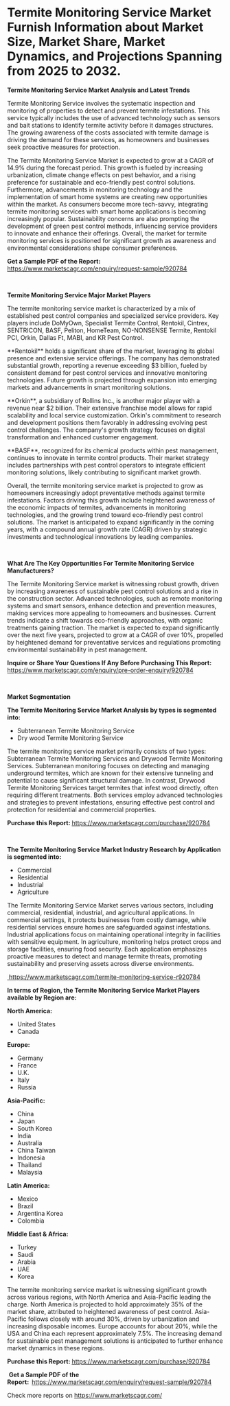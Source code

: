 <p><h1>Termite Monitoring Service Market Furnish Information about Market Size, Market Share, Market Dynamics, and Projections Spanning from 2025 to 2032.</h1></p><p><strong>Termite Monitoring Service Market Analysis and Latest Trends</strong></p>
<p><p>Termite Monitoring Service involves the systematic inspection and monitoring of properties to detect and prevent termite infestations. This service typically includes the use of advanced technology such as sensors and bait stations to identify termite activity before it damages structures. The growing awareness of the costs associated with termite damage is driving the demand for these services, as homeowners and businesses seek proactive measures for protection.</p><p>The Termite Monitoring Service Market is expected to grow at a CAGR of 14.9% during the forecast period. This growth is fueled by increasing urbanization, climate change effects on pest behavior, and a rising preference for sustainable and eco-friendly pest control solutions. Furthermore, advancements in monitoring technology and the implementation of smart home systems are creating new opportunities within the market. As consumers become more tech-savvy, integrating termite monitoring services with smart home applications is becoming increasingly popular. Sustainability concerns are also prompting the development of green pest control methods, influencing service providers to innovate and enhance their offerings. Overall, the market for termite monitoring services is positioned for significant growth as awareness and environmental considerations shape consumer preferences.</p></p>
<p><strong>Get a Sample PDF of the Report:&nbsp;</strong> <a href="https://www.marketscagr.com/enquiry/request-sample/920784?utm_campaign=1902&utm_medium=2&utm_source=Github&utm_content=ia&utm_term=07032025&utm_id=termite-monitoring-service">https://www.marketscagr.com/enquiry/request-sample/920784</a></p>
<p>&nbsp;</p>
<p><strong>Termite Monitoring Service Major Market Players</strong></p>
<p><p>The termite monitoring service market is characterized by a mix of established pest control companies and specialized service providers. Key players include DoMyOwn, Specialist Termite Control, Rentokil, Cintrex, SENTRICON, BASF, Peliton, HomeTeam, NO-NONSENSE Termite, Rentokil PCI, Orkin, Dallas Ft, MABI, and KR Pest Control.</p><p>**Rentokil** holds a significant share of the market, leveraging its global presence and extensive service offerings. The company has demonstrated substantial growth, reporting a revenue exceeding $3 billion, fueled by consistent demand for pest control services and innovative monitoring technologies. Future growth is projected through expansion into emerging markets and advancements in smart monitoring solutions.</p><p>**Orkin**, a subsidiary of Rollins Inc., is another major player with a revenue near $2 billion. Their extensive franchise model allows for rapid scalability and local service customization. Orkin's commitment to research and development positions them favorably in addressing evolving pest control challenges. The company's growth strategy focuses on digital transformation and enhanced customer engagement.</p><p>**BASF**, recognized for its chemical products within pest management, continues to innovate in termite control products. Their market strategy includes partnerships with pest control operators to integrate efficient monitoring solutions, likely contributing to significant market growth.</p><p>Overall, the termite monitoring service market is projected to grow as homeowners increasingly adopt preventative methods against termite infestations. Factors driving this growth include heightened awareness of the economic impacts of termites, advancements in monitoring technologies, and the growing trend toward eco-friendly pest control solutions. The market is anticipated to expand significantly in the coming years, with a compound annual growth rate (CAGR) driven by strategic investments and technological innovations by leading companies.</p></p>
<p>&nbsp;</p>
<p><strong>What Are The Key Opportunities For Termite Monitoring Service Manufacturers?</strong></p>
<p><p>The Termite Monitoring Service market is witnessing robust growth, driven by increasing awareness of sustainable pest control solutions and a rise in the construction sector. Advanced technologies, such as remote monitoring systems and smart sensors, enhance detection and prevention measures, making services more appealing to homeowners and businesses. Current trends indicate a shift towards eco-friendly approaches, with organic treatments gaining traction. The market is expected to expand significantly over the next five years, projected to grow at a CAGR of over 10%, propelled by heightened demand for preventative services and regulations promoting environmental sustainability in pest management.</p></p>
<p><strong>Inquire or Share Your Questions If Any Before Purchasing This Report:</strong> <a href="https://www.marketscagr.com/enquiry/pre-order-enquiry/920784?utm_campaign=1902&utm_medium=2&utm_source=Github&utm_content=ia&utm_term=07032025&utm_id=termite-monitoring-service">https://www.marketscagr.com/enquiry/pre-order-enquiry/920784</a></p>
<p>&nbsp;</p>
<p><strong>Market Segmentation</strong></p>
<p><strong>The Termite Monitoring Service Market Analysis by types is segmented into:</strong></p>
<p><ul><li>Subterranean Termite Monitoring Service</li><li>Dry wood Termite Monitoring Service</li></ul></p>
<p><p>The termite monitoring service market primarily consists of two types: Subterranean Termite Monitoring Services and Drywood Termite Monitoring Services. Subterranean monitoring focuses on detecting and managing underground termites, which are known for their extensive tunneling and potential to cause significant structural damage. In contrast, Drywood Termite Monitoring Services target termites that infest wood directly, often requiring different treatments. Both services employ advanced technologies and strategies to prevent infestations, ensuring effective pest control and protection for residential and commercial properties.</p></p>
<p><strong>Purchase this Report:&nbsp;</strong><a href="https://www.marketscagr.com/purchase/920784?utm_campaign=1902&utm_medium=2&utm_source=Github&utm_content=ia&utm_term=07032025&utm_id=termite-monitoring-service">https://www.marketscagr.com/purchase/920784</a></p>
<p>&nbsp;</p>
<p><strong>The Termite Monitoring Service Market Industry Research by Application is segmented into:</strong></p>
<p><ul><li>Commercial</li><li>Residential</li><li>Industrial</li><li>Agriculture</li></ul></p>
<p><p>The Termite Monitoring Service Market serves various sectors, including commercial, residential, industrial, and agricultural applications. In commercial settings, it protects businesses from costly damage, while residential services ensure homes are safeguarded against infestations. Industrial applications focus on maintaining operational integrity in facilities with sensitive equipment. In agriculture, monitoring helps protect crops and storage facilities, ensuring food security. Each application emphasizes proactive measures to detect and manage termite threats, promoting sustainability and preserving assets across diverse environments.</p></p>
<p><a href="https://www.marketscagr.com/termite-monitoring-service-r920784?utm_campaign=1902&utm_medium=2&utm_source=Github&utm_content=ia&utm_term=07032025&utm_id=termite-monitoring-service">&nbsp;https://www.marketscagr.com/termite-monitoring-service-r920784</a></p>
<p><strong>In terms of Region, the Termite Monitoring Service Market Players available by Region are:</strong></p>
<p>
    <p> <strong> North America: </strong>
        <ul>
            <li>United States</li>
            <li>Canada</li>
        </ul>
        </p> 
    <p> <strong> Europe: </strong>
        <ul>
            <li>Germany</li>
            <li>France</li>
            <li>U.K.</li>
            <li>Italy</li>
            <li>Russia</li>
        </ul>
        </p> 
    <p> <strong> Asia-Pacific: </strong>
        <ul>
            <li>China</li>
            <li>Japan</li>
            <li>South Korea</li>
            <li>India</li>
            <li>Australia</li>
            <li>China Taiwan</li>
            <li>Indonesia</li>
            <li>Thailand</li>
            <li>Malaysia</li>
        </ul>
        </p> 
    <p> <strong> Latin America: </strong>
        <ul>
            <li>Mexico</li>
            <li>Brazil</li>
            <li>Argentina Korea</li>
            <li>Colombia</li>
        </ul>
        </p> 
    <p> <strong> Middle East & Africa: </strong>
        <ul>
            <li>Turkey</li>
            <li>Saudi</li>
            <li>Arabia</li>
            <li>UAE</li>
            <li>Korea</li>
        </ul>
    </p>
    </p>
<p><p>The termite monitoring service market is witnessing significant growth across various regions, with North America and Asia-Pacific leading the charge. North America is projected to hold approximately 35% of the market share, attributed to heightened awareness of pest control. Asia-Pacific follows closely with around 30%, driven by urbanization and increasing disposable incomes. Europe accounts for about 20%, while the USA and China each represent approximately 7.5%. The increasing demand for sustainable pest management solutions is anticipated to further enhance market dynamics in these regions.</p></p>
<p><strong>Purchase this Report: </strong><a href="https://www.marketscagr.com/purchase/920784?utm_campaign=1902&utm_medium=2&utm_source=Github&utm_content=ia&utm_term=07032025&utm_id=termite-monitoring-service">https://www.marketscagr.com/purchase/920784</a></p>
<p>&nbsp;<strong>Get a Sample PDF of the Report:&nbsp;&nbsp;</strong><a href="https://www.marketscagr.com/enquiry/request-sample/920784?utm_campaign=1902&utm_medium=2&utm_source=Github&utm_content=ia&utm_term=07032025&utm_id=termite-monitoring-service">https://www.marketscagr.com/enquiry/request-sample/920784</a></p>
<p><strong></strong></p>
<p>Check more reports on <a href="https://www.marketscagr.com/?utm_campaign=1902&utm_medium=2&utm_source=Github&utm_content=ia&utm_term=07032025&utm_id=termite-monitoring-service">https://www.marketscagr.com/</a></p>